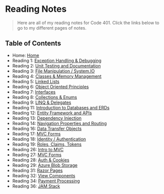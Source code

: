 # Reading Notes

> Here are all of my reading notes for Code 401. Click the links below to go to my different pages of notes.

## Table of Contents

* Home: [Home](/readme.md)
* Reading 1: [Exception Handling & Debugging](/reading01.md)
* Reading 2: [Unit Testing and Documentation](/reading02.md)
* Reading 3: [File Manipulation / System.IO](/reading03.md)
* Reading 4: [Classes & Memory Management](/reading04.md)
* Reading 5: [Linked Lists](/reading05.md)
* Reading 6: [Object Oriented Principles](/reading06.md)
* Reading 7: [Interfaces](/reading07.md)
* Reading 8: [Collections & Enums](/reading08.md)
* Reading 9: [LINQ & Delegates](/reading09.md)
* Reading 11: [Introduction to Databases and ERDs](/reading11.md)
* Reading 12: [Entity Framework and APIs](/reading12.md)
* Reading 13: [Dependency Injection](/reading13.md)
* Reading 14: [Navigation Properties and Routing](/reading14.md)
* Reading 16: [Data Transfer Objects](/reading16.md)
* Reading 17: [MVC Forms](/reading17.md)
* Reading 18: [Identity / Authentication](/reading18.md)
* Reading 19: [Roles, Claims, Tokens](/reading19.md)
* Reading 26: [Intro to MVC](/reading26.md)
* Reading 27: [MVC Forms](/reading27.md)
* Reading 28: [Auth & Cookies](/reading28.md)
* Reading 29: [Azure Blob Storage](/reading29.md)
* Reading 31: [Razor Pages](/reading31.md)
* Reading 32: [View Components](/reading32.md)
* Reading 34: [Payment Processing](/reading34.md)
* Reading 36: [JAM Stack](/reading36.md)
